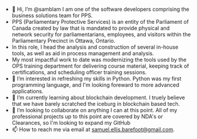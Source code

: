 - 👋 Hi, I’m @samblam I am one of the software developers comprising the business solutions team for PPS. 
- PPS (Parliamentary Protective Services) is an entity of the Parliament of Canada created by law that is mandated to provide physical and network security for parliamentarians, employees, and visitors within the Parliamentary Precinct in Ottawa, Ontario.
- In this role, I head the analysis and construction of several in-house tools, as well as aid in process management and analysis. 
- My most impactful work to date was modernizing the tools used by the OPS training department for delivering course material, keeping track of certifications, and scheduling officer training sessions. 
- 👀 I’m interested in refreshing my skills in Python. Python was my first programming language, and I'm looking foreward to more advanced applications.
- 🌱 I’m currently learning about blockchain development. I truely believe that we have barely scratched the iceburg in blockchain based tech.
- 💞️ I’m looking to collaborate on anything I can at this point. All of my professional projects up to this point are covered by NDA's or Clearances, so I'm looking to expand my GitHub
- 📫 How to reach me via email at samuel.ellis.barefoot@gmail.com.

<!---
samblam/samblam is a ✨ special ✨ repository because its `README.md` (this file) appears on your GitHub profile.
You can click the Preview link to take a look at your changes.
--->
